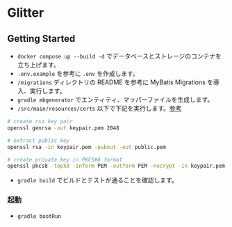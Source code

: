 # Glitter

## Getting Started

- `docker compose up --build -d` でデータベースとストレージのコンテナを立ち上げます。
- `.env.example` を参考に `.env` を作成します。
- `/migrations` ディレクトリの README を参考に MyBatis Migrations を導入、実行します。
- `gradle mbgenerator` でエンティティ、マッパーファイルを生成します。
- `/src/main/resources/certs` 以下で下記を実行します。[参考](https://www.danvega.dev/blog/spring-security-jwt)

```sh
# create rsa key pair
openssl genrsa -out keypair.pem 2048

# extract public key
openssl rsa -in keypair.pem -pubout -out public.pem

# create private key in PKCS#8 format
openssl pkcs8 -topk8 -inform PEM -outform PEM -nocrypt -in keypair.pem -out private.pem
```

- `gradle build` でビルドとテストが通ることを確認します。

### 起動

- `gradle bootRun`
